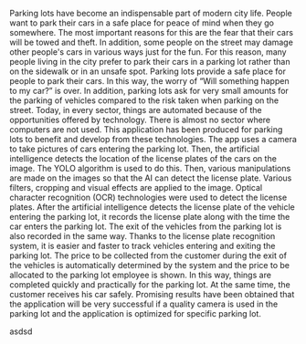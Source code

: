 Parking lots have become an indispensable part of modern city life. People want to park their cars in a safe place for peace of mind when they go somewhere. The most important reasons for this are the fear that their cars will be towed and theft. In addition, some people on the street may damage other people's cars in various ways just for the fun. For this reason, many people living in the city prefer to park their cars in a parking lot rather than on the sidewalk or in an unsafe spot. Parking lots provide a safe place for people to park their cars. In this way, the worry of “Will something happen to my car?” is over. In addition, parking lots ask for very small amounts for the parking of vehicles compared to the risk taken when parking on the street. Today, in every sector, things are automated because of the opportunities offered by technology. There is almost no sector where computers are not used. This application has been produced for parking lots to benefit and develop from these technologies. The app uses a camera to take pictures of cars entering the parking lot. Then, the artificial intelligence detects the location of the license plates of the cars on the image. The YOLO algorithm is used to do this. Then, various manipulations are made on the images so that the AI can detect the license plate. Various filters, cropping and visual effects are applied to the image. Optical character recognition (OCR) technologies were used to detect the license plates. After the artificial intelligence detects the license plate of the vehicle entering the parking lot, it records the license plate along with the time the car enters the parking lot. The exit of the vehicles from the parking lot is also recorded in the same way. Thanks to the license plate recognition system, it is easier and faster to track vehicles entering and exiting the parking lot. The price to be collected from the customer during the exit of the vehicles is automatically determined by the system and the price to be allocated to the parking lot employee is shown. In this way, things are completed quickly and practically for the parking lot. At the same time, the customer receives his car safely. Promising results have been obtained that the application will be very successful if a quality camera is used in the parking lot and the application is optimized for specific parking lot.

asdsd

